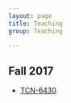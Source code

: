 ```yaml
---
layout: page
title: Teaching
group: Teaching

---
```


## Fall 2017

- [TCN-6430](https://users.cs.fiu.edu/~afanasyev/classes/fall17/TCN-6430/)
